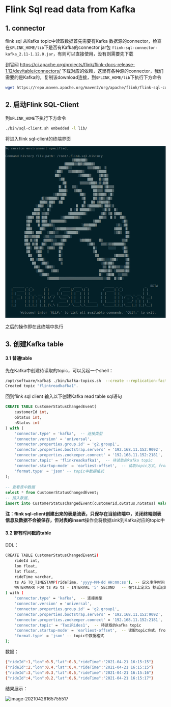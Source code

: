 # Flink Sql read data from Kafka

## 1. connector

flink sql 从Kafka topic中读取数据首先需要有Kafka 数据源的connector，检查在`$FLINK_HOME/lib`下是否有Kafka的connector jar包 `flink-sql-connector-kafka_2.11-1.12.0.jar`，有则可以直接使用，没有则需要先下载

到官网 https://ci.apache.org/projects/flink/flink-docs-release-1.12/dev/table/connectors/ 下载对应的依赖，这里有各种源的connector，我们需要的是Kafka的，复制该download连接，到`$FLINK_HOME/lib`下执行下方命令

```sh
wget https://repo.maven.apache.org/maven2/org/apache/flink/flink-sql-connector-kafka_2.11/1.12.0/flink-sql-connector-kafka_2.11-1.12.0.jar
```

## 2. 启动Flink SQL-Client

到`$FLINK_HOME`下执行下方命令

```sh
./bin/sql-client.sh embedded -l lib/
```

将进入flink sql-client的终端界面

<img src="resources/image-20210426113653618.png" alt="image-20210426113653618" style="zoom:60%;" />

之后的操作即在此终端中执行

## 3. 创建Kafka table

#### 3.1 普通table

先在Kafka中创建待读取的topic，可以另起一个shell：

```sh
/opt/software/kafka$ ./bin/kafka-topics.sh  --create --replication-factor 1 --partitions 1 --topic flinkreadkafka1 --zookeeper localhost:2181
Created topic "flinkreadkafka1".
```

回到flink sql client 输入以下创建Kafka read table sql语句

```sql
CREATE TABLE CustomerStatusChangedEvent(
    customerId int,
    oStatus int,
    nStatus int
) with (
    'connector.type' = 'kafka',  -- 连接类型
    'connector.version' = 'universal',
    'connector.properties.group.id' = 'g2.group1',
    'connector.properties.bootstrap.servers' = '192.168.11.152:9092',  -- kafka bootstrapservers信息，集群则全写
    'connector.properties.zookeeper.connect' = '192.168.11.152:2181',  -- kafka 依赖的zookeeper信息，集群则全写
    'connector.topic' = 'flinkreadkafka1',  -- 待读取的kafka topic
    'connector.startup-mode' = 'earliest-offset',  -- 读取topic方式，from-beginning模式，'last-offset'为读取实时
    'format.type' = 'json' -- topic中数据格式
); 

-- 查看表中数据
select * from CustomerStatusChangedEvent; 
-- 插入数据,
insert into CustomerStatusChangedEvent(customerId,oStatus,nStatus) values(1001,1,2),(1002,10,2),(1003,1,20);
```

**注：**flink sql-client创建出来的表是流表，只保存在当前终端中，关闭终端则表信息及数据不会被保存，但对表的**insert**操作会将数据sink到Kafka对应的topic中

#### 3.2 带有时间戳的table

DDL：

```sh
CREATE TABLE CustomerStatusChangedEvent2(
    rideId int,
    lon float,
    lat float,
    rideTime varchar,
    ts AS TO_TIMESTAMP(rideTime, 'yyyy-MM-dd HH:mm:ss'), -- 定义事件时间
    WATERMARK FOR ts AS ts - INTERVAL '5' SECOND   -- 在ts上定义5 秒延迟的 watermark
) with (
    'connector.type' = 'kafka',  -- 连接类型
    'connector.version' = 'universal',
    'connector.properties.group.id' = 'g2.group1',
    'connector.properties.bootstrap.servers' = '192.168.11.152:9092',  -- kafka bootstrapservers信息，集群则全写
    'connector.properties.zookeeper.connect' = '192.168.11.152:2181',  -- kafka 依赖的zookeeper信息，集群则全写
    'connector.topic' = 'TaxiRides1',  -- 待读取的kafka topic
    'connector.startup-mode' = 'earliest-offset',  -- 读取topic方式，from-beginning模式，'last-offset'为读取实时
    'format.type' = 'json' -- topic中数据格式
);
```

数据：

```sh
{"rideId":1,"lon":0.5,"lat":0.3,"rideTime":"2021-04-21 16:15:15"}
{"rideId":2,"lon":0.4,"lat":0.4,"rideTime":"2021-04-21 16:15:15"}
{"rideId":3,"lon":0.3,"lat":0.5,"rideTime":"2021-04-21 16:15:16"}
{"rideId":4,"lon":0.2,"lat":0.6,"rideTime":"2021-04-21 16:15:17"}
```

结果展示：

![image-20210426165755517](image-20210426165755517.png)